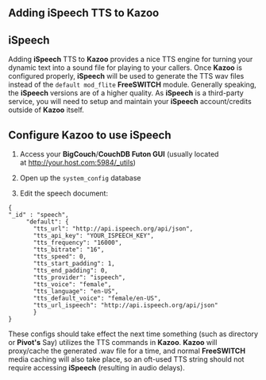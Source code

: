 ## Adding iSpeech TTS to Kazoo



## iSpeech

Adding **iSpeech** TTS to **Kazoo** provides a nice TTS engine for turning your dynamic text into a sound file for playing to your callers. Once **Kazoo** is configured properly, **iSpeech** will be used to generate the TTS wav files instead of the `default mod_flite` **FreeSWITCH** module. Generally speaking, the **iSpeech** versions are of a higher quality. As **iSpeech** is a third-party service, you will need to setup and maintain your **iSpeech** account/credits outside of **Kazoo** itself.
 
 
## Configure Kazoo to use iSpeech

1. Access your **BigCouch**/**CouchDB Futon GUI** (usually located at http://your.host.com:5984/_utils)

2. Open up the `system_config` database

3. Edit the speech document:
```
{
"_id" : "speech",
     "default": {
       "tts_url": "http://api.ispeech.org/api/json",
       "tts_api_key": "YOUR_ISPEECH_KEY",
       "tts_frequency": "16000",
       "tts_bitrate": "16",
       "tts_speed": 0,
       "tts_start_padding": 1,
       "tts_end_padding": 0,
       "tts_provider": "ispeech",
       "tts_voice": "female",
       "tts_language": "en-US",
       "tts_default_voice": "female/en-US",
       "tts_url_ispeech": "http://api.ispeech.org/api/json"
       }
}
```

These configs should take effect the next time something (such as directory or **Pivot's** Say) utilizes the TTS commands in **Kazoo**.  **Kazoo** will proxy/cache the generated .wav file for a time, and normal **FreeSWITCH** media caching will also take place, so an oft-used TTS string should not require accessing **iSpeech** (resulting in audio delays).
